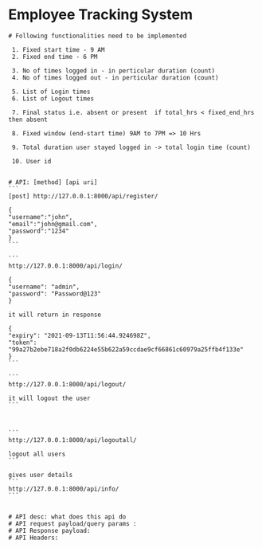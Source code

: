 # Employee Tracking System

    # Following functionalities need to be implemented

     1. Fixed start time - 9 AM
     2. Fixed end time - 6 PM

     3. No of times logged in - in perticular duration (count)
     4. No of times logged out - in perticular duration (count)

     5. List of Login times 
     6. List of Logout times

     7. Final status i.e. absent or present  if total_hrs < fixed_end_hrs then absent

     8. Fixed window (end-start time) 9AM to 7PM => 10 Hrs

     9. Total duration user stayed logged in -> total login time (count)

     10. User id


    # API: [method] [api uri]
    ```
    [post] http://127.0.0.1:8000/api/register/

    {
    "username":"john",
    "email":"john@gmail.com",
    "password":"1234"
    }
    ```

    ```
    http://127.0.0.1:8000/api/login/

    {
    "username": "admin",
    "password": "Password@123"
    }

    it will return in response 

    {
    "expiry": "2021-09-13T11:56:44.924698Z",
    "token": "99a27b2ebe718a2f0db6224e55b622a59ccdae9cf66861c60979a25ffb4f133e"
    }
    ```

    ```
    http://127.0.0.1:8000/api/logout/

    it will logout the user
    ```



    ```
    http://127.0.0.1:8000/api/logoutall/

    logout all users
    ```

    gives user details
    ```
    http://127.0.0.1:8000/api/info/ 
    ```


    # API desc: what does this api do
    # API request payload/query params :
    # API Response payload: 
    # API Headers:
